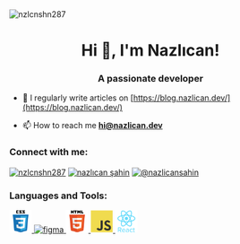 <img  align="center" src="https://i.pinimg.com/originals/e1/85/18/e18518c6d24257c6fb02e3c95a862d85.gif" alt="nzlcnshn287" height="400" width="1100" />
<h1 align="center">Hi 👋, I'm Nazlıcan!</h1>
<h3 align="center">A passionate developer</h3>

- 📝 I regularly write articles on [https://blog.nazlican.dev/](https://blog.nazlican.dev/)

- 📫 How to reach me **hi@nazlican.dev**

<h3 align="left">Connect with me:</h3>
<p align="left">
<a href="https://twitter.com/nazlicandev" target="blank"><img align="center" src="https://raw.githubusercontent.com/rahuldkjain/github-profile-readme-generator/master/src/images/icons/Social/twitter.svg" alt="nzlcnshn287" height="30" width="40" /></a>
<a href="https://linkedin.com/in/nazlıcan şahin" target="blank"><img align="center" src="https://raw.githubusercontent.com/rahuldkjain/github-profile-readme-generator/master/src/images/icons/Social/linked-in-alt.svg" alt="nazlıcan şahin" height="30" width="40" /></a>
<a href="https://medium.com/@nazlicansahin" target="blank"><img align="center" src="https://raw.githubusercontent.com/rahuldkjain/github-profile-readme-generator/master/src/images/icons/Social/medium.svg" alt="@nazlicansahin" height="30" width="40" /></a>
</p>

<h3 align="left">Languages and Tools:</h3>
<p align="left"><a href="https://www.w3schools.com/css/" target="_blank" rel="noreferrer"> <img src="https://raw.githubusercontent.com/devicons/devicon/master/icons/css3/css3-original-wordmark.svg" alt="css3" width="40" height="40"/> </a> <a href="https://www.figma.com/" target="_blank" rel="noreferrer"> <img src="https://www.vectorlogo.zone/logos/figma/figma-icon.svg" alt="figma" width="40" height="40"/> </a><a href="https://www.w3.org/html/" target="_blank" rel="noreferrer"> <img src="https://raw.githubusercontent.com/devicons/devicon/master/icons/html5/html5-original-wordmark.svg" alt="html5" width="40" height="40"/> </a>  <a href="https://developer.mozilla.org/en-US/docs/Web/JavaScript" target="_blank" rel="noreferrer"> <img src="https://raw.githubusercontent.com/devicons/devicon/master/icons/javascript/javascript-original.svg" alt="javascript" width="40" height="40"/> </a> <a href="https://www.python.org" target="_blank" rel="noreferrer"><a href="https://reactjs.org/" target="_blank" rel="noreferrer"> <img src="https://raw.githubusercontent.com/devicons/devicon/master/icons/react/react-original-wordmark.svg" alt="react" width="40" height="40"/> </a> </p>

